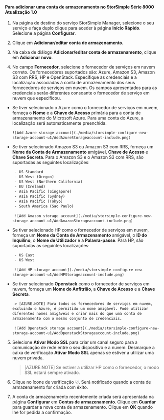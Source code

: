 <!--author=alkohli last changed: 9/17/15-->

#### Para adicionar uma conta de armazenamento no StorSimple Série 8000 Atualização 1.0

1. Na página de destino do serviço StorSimple Manager, selecione o seu serviço e faça duplo clique para aceder à página **Início Rápido**. Selecione a página **Configurar**.

2. Clique em **Adicionar/editar conta de armazenamento**.

3. Na caixa de diálogo **Adicionar/editar conta de armazenamento**, clique em **Adicionar novo**.

4. No campo **Fornecedor**, selecione o fornecedor de serviços em nuvem correto. Os fornecedores suportados são: Azure, Amazon S3, Amazon S3 com RRS, HP e OpenStack. Especifique as credenciais e a localização associadas à conta de armazenamento dos seus fornecedores de serviços em nuvem. Os campos apresentados para as credenciais serão diferentes consoante o fornecedor de serviço em nuvem que especificou. 
  - Se tiver selecionado o Azure como o fornecedor de serviços em nuvem, forneça o **Nome** e a **Chave de Acesso** primária para a conta de armazenamento do Microsoft Azure. Para uma conta do Azure, a localização será automaticamente preenchida.

        ![Add Azure storage account](./media/storsimple-configure-new-storage-account-u1/AddAzureStorageaccount-include.png)

 - Se tiver selecionado Amazon S3 ou Amazon S3 com RRS, forneça um **Nome da Conta de Armazenamento** amigável, **Chave de Acesso** e **Chave Secreta**. Para o Amazon S3 e o Amazon S3 com RRS, são suportadas as seguintes localizações:

        - US Standard
        - US West (Oregon)
        - US West (Northern California)
        - EU (Ireland)
        - Asia Pacific (Singapore)
        - Asia Pacific (Sydney)
        - Asia Pacific (Tokyo)
        - South America (Sao Paulo)

        ![Add Amazon storage account](./media/storsimple-configure-new-storage-account-u1/AddAmazonStorageaccount-include.png)
            
 - Se tiver selecionado HP como o fornecedor de serviços em nuvem, forneça um **Nome da Conta de Armazenamento** amigável, o **ID do Inquilino**, o **Nome de Utilizador** e a **Palavra-passe**. Para HP, são suportadas as seguintes localizações:

        - US East
        - US West
      
        ![Add HP storage account](./media/storsimple-configure-new-storage-account-u1/AddHPStorageaccount-include.png)
            
 - Se tiver selecionado **Openstack** como o fornecedor de serviços em nuvem, forneça um **Nome do Anfitrião**, a **Chave de Acesso** e a **Chave Secreta**.

        > [AZURE.NOTE] Para todos os fornecedores de serviços em nuvem, excluindo o Azure, é permitido um nome amigável. Pode utilizar diferentes nomes amigáveis e criar mais do que uma conta de armazenamento com o mesmo conjunto de credenciais.

        ![Add Openstack storage account](./media/storsimple-configure-new-storage-account-u1/AddOpenstackStorageaccount-include.png)

5. Selecione **Ativar Modo SSL** para criar um canal seguro para a comunicação de rede entre o seu dispositivo e a nuvem. Desmarque a caixa de verificação **Ativar Modo SSL** apenas se estiver a utilizar uma nuvem privada.

      > [AZURE.NOTE] Se estiver a utilizar HP como o fornecedor, o modo SSL estará sempre ativado.
        
6. Clique no ícone de verificação ![ícone de verificação](./media/storsimple-configure-new-storage-account/HCS_CheckIcon-include.png). Será notificado quando a conta de armazenamento for criada com êxito.

7. A conta de armazenamento recentemente criada será apresentada na página **Configurar** em **Contas de armazenamento**. Clique em **Guardar** para guardar a nova conta de armazenamento. Clique em **OK** quando lhe for pedida a confirmação.



<!--HONumber=Jun16_HO2-->


